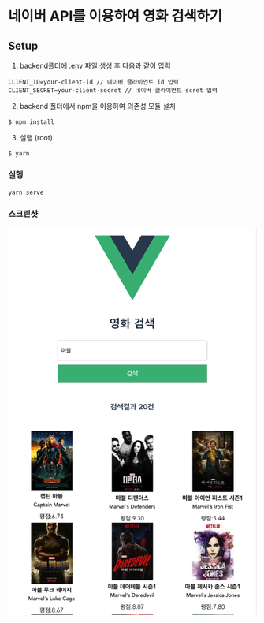 # 네이버 API를 이용하여 영화 검색하기

## Setup

1. backend폴더에 .env 파일 생성 후 다음과 같이 입력
  ```
  CLIENT_ID=your-client-id // 네이버 클라이언트 id 입력
  CLIENT_SECRET=your-client-secret // 네이버 클라이언트 scret 입력
  ```
2. backend 폴더에서 npm을 이용하여 의존성 모듈 설치
  ```
  $ npm install
  ```

3. 실행 (root)
  ```
  $ yarn 
  ```

### 실행

```
yarn serve
```

### 스크린샷

![screensh](./screenshot.png)
